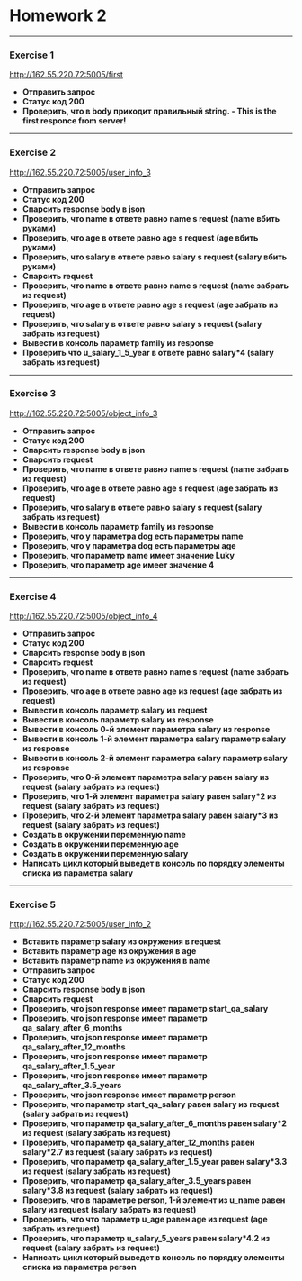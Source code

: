 # Homework 2
***
### Exercise 1
http://162.55.220.72:5005/first
 -  **Отправить запрос**
-  **Статус код 200**
-  **Проверить, что в body приходит правильный string. - This is the first responce from server!**
---
### Exercise 2
http://162.55.220.72:5005/user_info_3
- **Отправить запрос**
- **Статус код 200**
- **Спарсить response body в json**
- **Проверить, что name в ответе равно name s request (name вбить руками)**
- **Проверить, что age в ответе равно age s request (age вбить руками)**
- **Проверить, что salary в ответе равно salary s request (salary вбить руками)**
- **Спарсить request**
- **Проверить, что name в ответе равно name s request (name забрать из request)**
- **Проверить, что age в ответе равно age s request (age забрать из request)**
- **Проверить, что salary в ответе равно salary s request (salary забрать из request)**
- **Вывести в консоль параметр family из response**
- **Проверить что u_salary_1_5_year в ответе равно salary*4 (salary забрать из request)**
---
### Exercise 3
http://162.55.220.72:5005/object_info_3
- **Отправить запрос**
- **Статус код 200**
- **Спарсить response body в json**
- **Спарсить request**
- **Проверить, что name в ответе равно name s request (name забрать из request)**
- **Проверить, что age в ответе равно age s request (age забрать из request)**
- **Проверить, что salary в ответе равно salary s request (salary забрать из request)**
- **Вывести в консоль параметр family из response**
- **Проверить, что у параметра dog есть параметры name**
- **Проверить, что у параметра dog есть параметры age**
- **Проверить, что параметр name имеет значение Luky**
- **Проверить, что параметр age имеет значение 4**
---
### Exercise 4
http://162.55.220.72:5005/object_info_4
- **Отправить запрос**
- **Статус код 200**
- **Спарсить response body в json**
- **Спарсить request**
- **Проверить, что name в ответе равно name s request (name забрать из request)**
- **Проверить, что age в ответе равно age из request (age забрать из request)**
- **Вывести в консоль параметр salary из request**
- **Вывести в консоль параметр salary из response**
- **Вывести в консоль 0-й элемент параметра salary из response**
- **Вывести в консоль 1-й элемент параметра salary параметр salary из response**
- **Вывести в консоль 2-й элемент параметра salary параметр salary из response**
- **Проверить, что 0-й элемент параметра salary равен salary из request (salary забрать из request)**
- **Проверить, что 1-й элемент параметра salary равен salary*2 из request (salary забрать из request)**
- **Проверить, что 2-й элемент параметра salary равен salary*3 из request (salary забрать из request)**
- **Создать в окружении переменную name**
- **Создать в окружении переменную age**
- **Создать в окружении переменную salary**
- **Написать цикл который выведет в консоль по порядку элементы списка из параметра salary**
---
### Exercise 5
http://162.55.220.72:5005/user_info_2
- **Вставить параметр salary из окружения в request**
- **Вставить параметр age из окружения в age**
- **Вставить параметр name из окружения в name**
- **Отправить запрос**
- **Статус код 200**
- **Спарсить response body в json**
- **Спарсить request**
- **Проверить, что json response имеет параметр start_qa_salary**
- **Проверить, что json response имеет параметр qa_salary_after_6_months**
- **Проверить, что json response имеет параметр qa_salary_after_12_months**
- **Проверить, что json response имеет параметр qa_salary_after_1.5_year**
- **Проверить, что json response имеет параметр qa_salary_after_3.5_years**
- **Проверить, что json response имеет параметр person**
- **Проверить, что параметр start_qa_salary равен salary из request (salary забрать из request)**
- **Проверить, что параметр qa_salary_after_6_months равен salary*2 из request (salary забрать из request)**
- **Проверить, что параметр qa_salary_after_12_months равен salary*2.7 из request (salary забрать из request)**
- **Проверить, что параметр qa_salary_after_1.5_year равен salary*3.3 из request (salary забрать из request)**
- **Проверить, что параметр qa_salary_after_3.5_years равен salary*3.8 из request (salary забрать из request)**
- **Проверить, что в параметре person, 1-й элемент из u_name равен salary из request (salary забрать из request)**
- **Проверить, что что параметр u_age равен age из request (age забрать из request)**
- **Проверить, что параметр u_salary_5_years равен salary*4.2 из request (salary забрать из request)**
- **Написать цикл который выведет в консоль по порядку элементы списка из параметра person**




